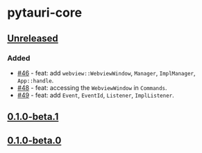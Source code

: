 # pytauri-core

## [Unreleased]

### Added

- [#46](https://github.com/WSH032/pytauri/pull/46) - feat: add `webview::WebviewWindow`, `Manager`, `ImplManager`, `App::handle`.
- [#48](https://github.com/WSH032/pytauri/pull/48) - feat: accessing the `WebviewWindow` in `Commands`.
- [#49](https://github.com/WSH032/pytauri/pull/49) - feat: add `Event`, `EventId`, `Listener`, `ImplListener`.

## [0.1.0-beta.1]

## [0.1.0-beta.0]

[unreleased]: https://github.com/WSH032/pytauri/tree/HEAD
[0.1.0-beta.1]: https://github.com/WSH032/pytauri/releases/tag/rs/pytauri-core/v0.1.0-beta.1
[0.1.0-beta.0]: https://github.com/WSH032/pytauri/releases/tag/rs/pytauri-core/v0.1.0-beta.0
